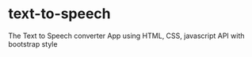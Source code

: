 # text-to-speech
The Text to Speech converter App using HTML, CSS, javascript API with bootstrap style 

